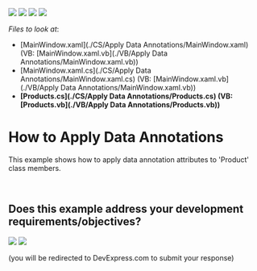 <!-- default badges list -->
![](https://img.shields.io/endpoint?url=https://codecentral.devexpress.com/api/v1/VersionRange/128648238/13.1.4%2B)
[![](https://img.shields.io/badge/Open_in_DevExpress_Support_Center-FF7200?style=flat-square&logo=DevExpress&logoColor=white)](https://supportcenter.devexpress.com/ticket/details/E2579)
[![](https://img.shields.io/badge/📖_How_to_use_DevExpress_Examples-e9f6fc?style=flat-square)](https://docs.devexpress.com/GeneralInformation/403183)
[![](https://img.shields.io/badge/💬_Leave_Feedback-feecdd?style=flat-square)](#does-this-example-address-your-development-requirementsobjectives)
<!-- default badges end -->
<!-- default file list -->
*Files to look at*:

* [MainWindow.xaml](./CS/Apply Data Annotations/MainWindow.xaml) (VB: [MainWindow.xaml.vb](./VB/Apply Data Annotations/MainWindow.xaml.vb))
* [MainWindow.xaml.cs](./CS/Apply Data Annotations/MainWindow.xaml.cs) (VB: [MainWindow.xaml.vb](./VB/Apply Data Annotations/MainWindow.xaml.vb))
* **[Products.cs](./CS/Apply Data Annotations/Products.cs) (VB: [Products.vb](./VB/Apply Data Annotations/Products.vb))**
<!-- default file list end -->
# How to Apply Data Annotations


<p>This example shows how to apply data annotation attributes to 'Product' class members.</p>

<br/>


<!-- feedback -->
## Does this example address your development requirements/objectives?

[<img src="https://www.devexpress.com/support/examples/i/yes-button.svg"/>](https://www.devexpress.com/support/examples/survey.xml?utm_source=github&utm_campaign=wpf-data-grid-apply-data-annotations&~~~was_helpful=yes) [<img src="https://www.devexpress.com/support/examples/i/no-button.svg"/>](https://www.devexpress.com/support/examples/survey.xml?utm_source=github&utm_campaign=wpf-data-grid-apply-data-annotations&~~~was_helpful=no)

(you will be redirected to DevExpress.com to submit your response)
<!-- feedback end -->
